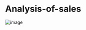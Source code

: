 # Analysis-of-sales
![image](https://github.com/tejaspawar12/Analysis-of-sales/assets/144768126/6904cfb4-d375-4d33-bd31-f888ce5fb5d2)
